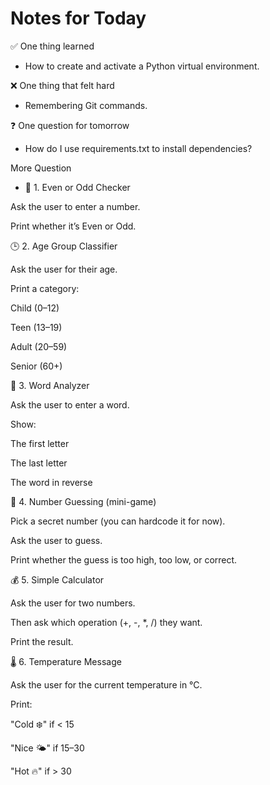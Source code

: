 # Notes for Today

✅ One thing learned  
- How to create and activate a Python virtual environment.

❌ One thing that felt hard  
- Remembering Git commands.

❓ One question for tomorrow  
- How do I use requirements.txt to install dependencies?

More Question
- 🔢 1. Even or Odd Checker

Ask the user to enter a number.

Print whether it’s Even or Odd.

🕒 2. Age Group Classifier

Ask the user for their age.

Print a category:

Child (0–12)

Teen (13–19)

Adult (20–59)

Senior (60+)

📏 3. Word Analyzer

Ask the user to enter a word.

Show:

The first letter

The last letter

The word in reverse

🎲 4. Number Guessing (mini-game)

Pick a secret number (you can hardcode it for now).

Ask the user to guess.

Print whether the guess is too high, too low, or correct.

💰 5. Simple Calculator

Ask the user for two numbers.

Then ask which operation (+, -, *, /) they want.

Print the result.

🌡️ 6. Temperature Message

Ask the user for the current temperature in °C.

Print:

"Cold ❄️" if < 15

"Nice 🌤️" if 15–30

"Hot 🔥" if > 30
